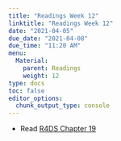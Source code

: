 ```yaml
---
title: "Readings Week 12"
linktitle: "Readings Week 12"
date: "2021-04-05"
due_date: "2021-04-08"
due_time: "11:20 AM"
menu:
  Material:
    parent: Readings
    weight: 12
type: docs
toc: false
editor_options: 
  chunk_output_type: console
---
```




* Read [R4DS Chapter 19](https://r4ds.had.co.nz/functions.html) 
